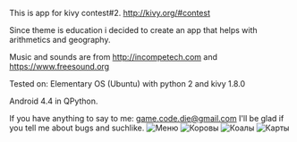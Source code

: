 This is app for kivy contest#2.
http://kivy.org/#contest

Since theme is education i decided to create an app that helps with arithmetics and geography. 

Music and sounds are from
http://incompetech.com
and
https://www.freesound.org

Tested on:
Elementary OS (Ubuntu) with python 2 and kivy 1.8.0

Android 4.4 in QPython.

If you have anything to say to me:
game.code.die@gmail.com
I'll be glad if you tell me about bugs and suchlike.
![Меню](https://pp.vk.me/c621320/v621320890/225f9/UmC91zagwak.jpg)
![Коровы](https://pp.vk.me/c621320/v621320890/225ef/o8tNOTALZHI.jpg)
![Коалы](https://pp.vk.me/c621320/v621320890/225db/ZfpZwrYiAwU.jpg)
![Карты](https://pp.vk.me/c621320/v621320890/225e5/va856LYasCA.jpg)
